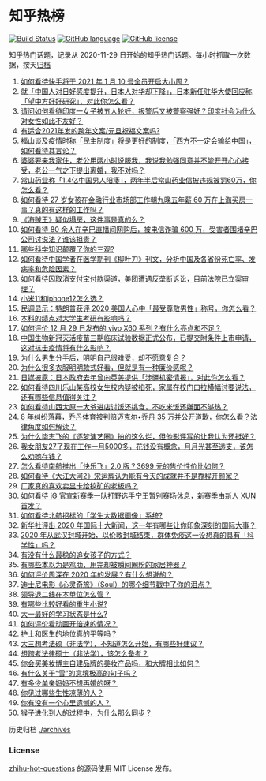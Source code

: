# 知乎热榜
[![Build Status](https://github.com/ToWeLong/zhihu-hot-questions/workflows/CI/badge.svg)](https://github.com/ToWeLong/zhihu-hot-questions/actions)
[![GitHub language](https://img.shields.io/badge/language-golang-orange.svg)](https://golang.org/)
[![GitHub license](https://img.shields.io/github/license/ToWeLong/zhihu-hot-questions)](https://github.com/ToWeLong/zhihu-hot-questions/blob/main/LICENSE)

知乎热门话题，记录从 2020-11-29 日开始的知乎热门话题。每小时抓取一次数据，按天[归档](./archives)

<!-- BEGIN -->

1. [如何看待快手将于 2021 年 1 月 10 号全员开启大小周？](https://www.zhihu.com/question/437040907)
1. [就「中国人对日好感度提升，日本人对华却下降」，日本新任驻华大使回应称「望中方好好研究」，对此你怎么看？](https://www.zhihu.com/question/437011548)
1. [请问如何看待印度一女子被五人轮奸，报警后又被警察强奸？印度社会为什么对女性如此不友好？](https://www.zhihu.com/question/436731197)
1. [有适合2021年发的跨年文案/元旦祝福文案吗?](https://www.zhihu.com/question/436593989)
1. [福山谈及疫情时称「民主制度」将是更好的制度，「西方不一定会输给中国」，如何看待其言论？](https://www.zhihu.com/question/437044232)
1. [婆婆要来我家住，老公用两小时说服我，我说我勉强同意并不能开开心心接受，老公一气之下提出离婚，我不对吗？](https://www.zhihu.com/question/436719701)
1. [常山药业称「1.4亿中国男人阳痿」，两年半后常山药业信披违规被罚60万，你怎么看？](https://www.zhihu.com/question/437038851)
1. [如何看待 27 岁女孩在金融行业市场部工作朝九晚五年薪 60 万在上海买房一事？真的有这样的工作吗？](https://www.zhihu.com/question/437081708)
1. [《海贼王》疑似塌房，这件事是真的么？](https://www.zhihu.com/question/437138134)
1. [如何看待 80 余人在辛巴直播间网购后，被电信诈骗 600 万，受害者围堵辛巴公司讨说法？谁该担责？](https://www.zhihu.com/question/437132626)
1. [哪些科学知识颠覆了你的三观?](https://www.zhihu.com/question/327141696)
1. [如何看待中国学者在医学期刊《柳叶刀》刊文，分析中国及各省份死亡率、发病率和危险因素？](https://www.zhihu.com/question/331439780)
1. [如何看待因取消支付宝付款渠道，美团遭遇反垄断诉讼，目前法院已立案审理？](https://www.zhihu.com/question/437058072)
1. [小米11和iphone12怎么选？](https://www.zhihu.com/question/434673403)
1. [民调显示：特朗普获评 2020 美国人心中「最受尊敬男性」称号，你怎么看？](https://www.zhihu.com/question/437157779)
1. [本科的绩点对大学生考研有影响吗？](https://www.zhihu.com/question/435931835)
1. [如何评价 12 月 29 日发布的 vivo X60 系列？有什么亮点和不足？](https://www.zhihu.com/question/436304113)
1. [中国生物新冠灭活疫苗三期临床试验数据正式公布，已提交附条件上市申请，这对抗击疫情将有什么影响？](https://www.zhihu.com/question/437139406)
1. [为什么男生分手后，明明自己很难受，却不愿意复合？](https://www.zhihu.com/question/360087079)
1. [为什么很多衣服明明款式好看，但就是有一种廉价感呢？](https://www.zhihu.com/question/412158553)
1. [日媒披露：日本政府去年曾向英美提供「涉疆机密情报」，对此你怎么看？](https://www.zhihu.com/question/437142107)
1. [如何看待四川乐山某高校女生校内疑被掐死，家属在校门口拉横幅讨要说法，还有哪些信息值得关注？](https://www.zhihu.com/question/437153825)
1. [如何看待山西太原一大爷进店讨饭还挑食，不吃米饭还嫌面不够热？](https://www.zhihu.com/question/436882471)
1. [8 年纠纷落幕，乔丹体育被判赔迈克尔•乔丹 35 万并公开道歉，你怎么看？法律角度如何解读？](https://www.zhihu.com/question/437154459)
1. [为什么毕志飞的《逐梦演艺圈》拍的这么烂，但他影评写的让我认为还挺好？](https://www.zhihu.com/question/311595147)
1. [我女朋友27了现在工作一月5000多，花钱没有概念，月月光甚至透支，该怎么劝她存钱？](https://www.zhihu.com/question/428842571)
1. [怎么看待南航推出「快乐飞」2.0 版？3699 元的售价性价比如何？](https://www.zhihu.com/question/436434139)
1. [如何看待《大江大河2》宋运辉认为能有今天的成就并不是靠程开颜家？](https://www.zhihu.com/question/436716444)
1. [厂家真的喜欢卖显卡给挖矿的老板吗？](https://www.zhihu.com/question/436798524)
1. [如何看待 iG 官宣新赛季一队打野选手宁王暂别赛场休息，新赛季由新人 XUN 首发？](https://www.zhihu.com/question/436554063)
1. [如何看待北航招标的「学生大数据画像」系统?](https://www.zhihu.com/question/436833268)
1. [新华社评出 2020 年国际十大新闻，这一年有哪些让你印象深刻的国际大事？](https://www.zhihu.com/question/437119722)
1. [2020 年从武汉封城开始，以伦敦封城结束，群体免疫这一设想真的具有「科学性」吗？](https://www.zhihu.com/question/436902757)
1. [有没有什么最稳的追女孩子的方式？](https://www.zhihu.com/question/356331642)
1. [有哪些本以为是鸡肋，用完却被瞬间圈粉的家居神器？](https://www.zhihu.com/question/359026960)
1. [如何评价周深在 2020 年的发展？有什么想说的？](https://www.zhihu.com/question/436562593)
1. [迪士尼电影《心灵奇旅》（Soul）的哪个细节戳中了你的泪点？](https://www.zhihu.com/question/435414016)
1. [领导退二线在本单位怎么管？](https://www.zhihu.com/question/435740355)
1. [有哪些比较好看的重生小说?](https://www.zhihu.com/question/311447766)
1. [大一最好的学习状态是什么?](https://www.zhihu.com/question/436598583)
1. [如何评价看动画开倍速的情况？](https://www.zhihu.com/question/437176486)
1. [护士和医生的地位真的平等吗？](https://www.zhihu.com/question/56521327)
1. [大三想考法硕（非法学），不知道怎么开始，有哪些好建议？](https://www.zhihu.com/question/436872376)
1. [想跨考法律硕士（非法学），该怎么备考？](https://www.zhihu.com/question/436887871)
1. [你会买美妆博主自建品牌的美妆产品吗，和大牌相比如何？](https://www.zhihu.com/question/436783276)
1. [有什么关于“雪”的意境极高的句子吗？](https://www.zhihu.com/question/433884815)
1. [有多少单亲妈妈不想再婚的呀？](https://www.zhihu.com/question/435388403)
1. [你见过哪些生性凉薄的人？](https://www.zhihu.com/question/429319229)
1. [你有没有一个心里遗憾的人？](https://www.zhihu.com/question/375262806)
1. [猴子进化到人的过程中，为什么那么同步？](https://www.zhihu.com/question/436345804)

<!-- END -->

历史归档 [./archives](./archives)


### License
[zhihu-hot-questions](https://github.com/towelong/zhihu-hot-questions) 的源码使用 MIT License 发布。